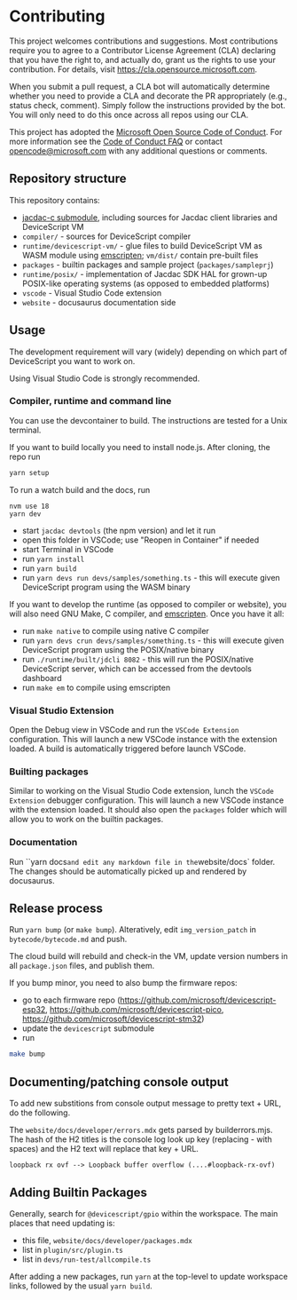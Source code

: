 # Contributing

This project welcomes contributions and suggestions. Most contributions require you to agree to a
Contributor License Agreement (CLA) declaring that you have the right to, and actually do, grant us
the rights to use your contribution. For details, visit https://cla.opensource.microsoft.com.

When you submit a pull request, a CLA bot will automatically determine whether you need to provide
a CLA and decorate the PR appropriately (e.g., status check, comment). Simply follow the instructions
provided by the bot. You will only need to do this once across all repos using our CLA.

This project has adopted the [Microsoft Open Source Code of Conduct](https://opensource.microsoft.com/codeofconduct/).
For more information see the [Code of Conduct FAQ](https://opensource.microsoft.com/codeofconduct/faq/) or
contact [opencode@microsoft.com](mailto:opencode@microsoft.com) with any additional questions or comments.

## Repository structure

This repository contains:

-   [jacdac-c submodule](https://github.com/microsoft/jacdac-c), including sources for Jacdac client libraries and DeviceScript VM
-   `compiler/` - sources for DeviceScript compiler
-   `runtime/devicescript-vm/` - glue files to build DeviceScript VM as WASM module using [emscripten](https://emscripten.org/); `vm/dist/` contain pre-built files
-   `packages` - builtin packages and sample project (`packages/sampleprj`)
-   `runtime/posix/` - implementation of Jacdac SDK HAL for grown-up POSIX-like operating systems (as opposed to embedded platforms)
-   `vscode` - Visual Studio Code extension
-   `website` - docusaurus documentation side

## Usage

The development requirement will vary (widely) depending on which part of DeviceScript you want to work on.

Using Visual Studio Code is strongly recommended.

### Compiler, runtime and command line

You can use the devcontainer to build. The instructions are tested for a Unix terminal.

If you want to build locally you need to install node.js. After cloning, the repo run

```bash
yarn setup
```

To run a watch build and the docs, run

```
nvm use 18
yarn dev
```

-   start `jacdac devtools` (the npm version) and let it run
-   open this folder in VSCode; use "Reopen in Container" if needed
-   start Terminal in VSCode
-   run `yarn install`
-   run `yarn build`
-   run `yarn devs run devs/samples/something.ts` - this will execute given DeviceScript program using the WASM binary

If you want to develop the runtime (as opposed to compiler or website), you will also need
GNU Make, C compiler, and [emscripten](https://emscripten.org/docs/getting_started/downloads.html).
Once you have it all:

-   run `make native` to compile using native C compiler
-   run `yarn devs crun devs/samples/something.ts` - this will execute given DeviceScript program using the POSIX/native binary
-   run `./runtime/built/jdcli 8082` - this will run the POSIX/native DeviceScript server, which can be accessed from the devtools dashboard
-   run `make em` to compile using emscripten

### Visual Studio Extension

Open the Debug view in VSCode and run the `VSCode Extension` configuration. This will launch a new VSCode instance with the extension loaded. A build is automatically triggered before launch VSCode.

### Builting packages

Similar to working on the Visual Studio Code extension, lunch the `VSCode Extension` debugger configuration. This will launch a new VSCode instance with the extension loaded.
It should also open the `packages` folder which will allow you to work on the builtin packages.

### Documentation

Run ``yarn docs` and edit any markdown file in the `website/docs` folder. The changes should be automatically picked up and rendered by docusaurus.

## Release process

Run `yarn bump` (or `make bump`). Alteratively, edit `img_version_patch` in `bytecode/bytecode.md` and push.

The cloud build will rebuild and check-in the VM, update version numbers in all `package.json` files, and publish them.

If you bump minor, you need to also bump the firmware repos:

-   go to each firmware repo (https://github.com/microsoft/devicescript-esp32, https://github.com/microsoft/devicescript-pico, https://github.com/microsoft/devicescript-stm32)
-   update the `devicescript` submodule
-   run

```bash
make bump
```

## Documenting/patching console output

To add new substitions from console output message to pretty text + URL, do the following.

The `website/docs/developer/errors.mdx` gets parsed by builderrors.mjs.
The hash of the H2 titles is the console log look up key (replacing - with spaces) and the H2 text will replace that key + URL.

    loopback rx ovf --> Loopback buffer overflow (....#loopback-rx-ovf)

## Adding Builtin Packages

Generally, search for `@devicescript/gpio` within the workspace.
The main places that need updating is:

-   this file, `website/docs/developer/packages.mdx`
-   list in `plugin/src/plugin.ts`
-   list in `devs/run-test/allcompile.ts`

After adding a new packages, run `yarn` at the top-level to update workspace links,
followed by the usual `yarn build`.
